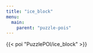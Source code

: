 ```yaml
---
title: "ice_block"
menu:
  main:
    parent: "puzzle-pois"
---
```


{{< poi "PuzzlePOI/ice_block" >}}
